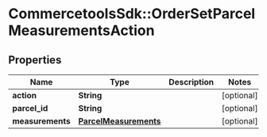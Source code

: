 # CommercetoolsSdk::OrderSetParcelMeasurementsAction

## Properties
Name | Type | Description | Notes
------------ | ------------- | ------------- | -------------
**action** | **String** |  | [optional] 
**parcel_id** | **String** |  | [optional] 
**measurements** | [**ParcelMeasurements**](ParcelMeasurements.md) |  | [optional] 

